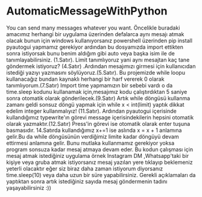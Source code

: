 # AutomaticMessageWithPython
You can send many messages whatever you want.
Öncelikle buradaki amacımız herhangi bir uygulama üzerinden defalarca aynı mesajı atmak olacak 
bunun için windows kullanıyorsanız powershell üzerinden pip install pyautogui yapmamız gerekiyor 
ardından bu dosyamızda import ettikten sonra istiyorsak bunu benim aldığım gibi auto veya başka isim ile de tanımlayabilirsiniz. (1.Satır).
Limit tanımlıyoruz yani aynı mesajtan kaç tane göndermek istiyoruz? (4.Satır) .Ardından mesajımızı girmesi için kullanıcıdan istediği yazıyı yazmasını söylüyoruz.(5.Satır).
Bu projemizde while loopu kullanacağız bundan kaynaklı herhangi bir harf vererek 0 olarak tanımlıyorum.(7.Satır)
Import time yapmamızın bir sebebi vardı o da time.sleep kodunu kullanamak için,mesajımız kodu çalıştırdıktan 5 saniye sonra otomatik olarak gönderilecek.(9.Satır)
Artık while döngüsü kullanma zamanı geldi sonsuz döngü yapmak için while x < int(limit) yaptık dikkat edelim integer kullanmalıyız! (11.Satır).
Ardından pyautogui içerisinde kullandığımız typewrite'ın görevi message içerisindekilerin hepsini otomatik olarak yazmaktır.(12.Satır)
Press'in görevi ise otomatik olarak enter tuşuna basmasıdır.
14.Satırda kullandığımız x+=1 ise aslında x = x + 1 anlamına gelir.Bu da while döngüsünün verdiğimiz limite kadar döngüyü devam ettirmesi anlamına gelir.
Bunu mutlaka kullanmamız gerekiyor yoksa program sonsuza kadar mesaj atmaya devam eder.
Bu kodun çalışması için mesaj atmak istediğiniz uygulama örnek Instagram DM ,Whatsapp'taki bir kişiye veya gruba atmak istiyorsanız mesaj yazılan yere tıklayıp beklemeniz 
yeterli olacaktır eğer siz biraz daha zaman istiyorum diyorsanız time.sleep(10) veya daha uzun bir süre yapabilirsiniz. 
Gerekli açıklamaları da yaptıktan sonra artık istediğiniz sayıda mesaj göndermenin tadını yaşayabilirsiniz :))
